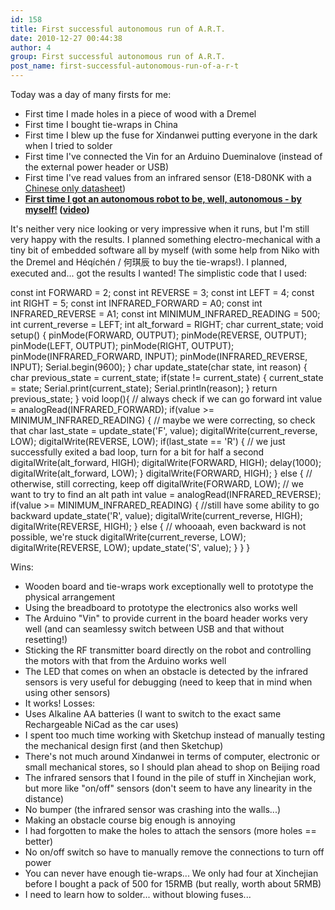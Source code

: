 ```yaml
---
id: 158
title: First successful autonomous run of A.R.T.
date: 2010-12-27 00:44:38
author: 4
group: First successful autonomous run of A.R.T.
post_name: first-successful-autonomous-run-of-a-r-t
---
```


Today was a day of many firsts for me:

* First time I made holes in a piece of wood with a Dremel
* First time I bought tie-wraps in China
* First time I blew up the fuse for Xindanwei putting everyone in the dark when I tried to solder
* First time I've connected the Vin for an Arduino Dueminalove (instead of the external power header or USB)
* First time I've read values from an infrared sensor (E18-D80NK with a [Chinese only datasheet](http://www.61mcu.com/upload/E18-D80NK-DATASHEET-0410.pdf))
* **[First time I got an autonomous robot to be, well, autonomous - by myself!](http://www.youtube.com/watch?v=Vtc--IvJSNY) ([video](http://www.youtube.com/watch?v=Vtc--IvJSNY))**

It's neither very nice looking or very impressive when it runs, but I'm still very happy with the results. I planned something electro-mechanical with a tiny bit of embedded software all by myself (with some help from Niko with the Dremel and Héqíchén / 何琪辰 to buy the tie-wraps!). I planned, executed and... got the results I wanted! The simplistic code that I used:

const int FORWARD =  2;
const int REVERSE =  3;
const int LEFT = 4;
const int RIGHT =  5;
const int INFRARED_FORWARD = A0;
const int INFRARED_REVERSE = A1;
const int MINIMUM_INFRARED_READING = 500;
int current_reverse = LEFT;
int alt_forward = RIGHT;
char current_state;
void setup() {
  pinMode(FORWARD, OUTPUT);
  pinMode(REVERSE, OUTPUT);
  pinMode(LEFT, OUTPUT);
  pinMode(RIGHT, OUTPUT);
  pinMode(INFRARED_FORWARD, INPUT);
  pinMode(INFRARED_REVERSE, INPUT);
  Serial.begin(9600);
}
char update_state(char state, int reason) {
  char previous_state = current_state;
  if(state != current_state) {
    current_state = state;
    Serial.print(current_state);
    Serial.println(reason);
  }
  return previous_state;
}
void loop(){
    // always check if we can go forward
    int value = analogRead(INFRARED_FORWARD);
    if(value >= MINIMUM_INFRARED_READING) {
        // maybe we were correcting, so check that
        char last_state = update_state('F', value);
        digitalWrite(current_reverse, LOW);
        digitalWrite(REVERSE, LOW);
        if(last_state == 'R') {
          // we just successfully exited a bad loop, turn for a bit for half a second
          digitalWrite(alt_forward, HIGH);
          digitalWrite(FORWARD, HIGH);
          delay(1000);
          digitalWrite(alt_forward, LOW);
        }
        digitalWrite(FORWARD, HIGH);
    } else {
      // otherwise, still correcting, keep off
      digitalWrite(FORWARD, LOW);
      // we want to try to find an alt path
      int value = analogRead(INFRARED_REVERSE);
      if(value >= MINIMUM_INFRARED_READING) {
        //still have some ability to go backward
        update_state('R', value);
        digitalWrite(current_reverse, HIGH);
        digitalWrite(REVERSE, HIGH);
      } else {
        // whooaah, even backward is not possible, we're stuck
        digitalWrite(current_reverse, LOW);
        digitalWrite(REVERSE, LOW);
        update_state('S', value);
      }
    }
}

Wins:
* Wooden board and tie-wraps work exceptionally well to prototype the physical arrangement
* Using the breadboard to prototype the electronics also works well
* The Arduino "Vin" to provide current in the board header works very well (and can seamlessy switch between USB and that without resetting!)
* Sticking the RF transmitter board directly on the robot and controlling the motors with that from the Arduino works well
* The LED that comes on when an obstacle is detected by the infrared sensors is very useful for debugging (need to keep that in mind when using other sensors)
* It works!
Losses:
* Uses Alkaline AA batteries (I want to switch to the exact same Rechargeable NiCad as the car uses)
* I spent too much time working with Sketchup instead of manually testing the mechanical design first (and then Sketchup)
* There's not much around Xindanwei in terms of computer, electronic or small mechanical stores, so I should plan ahead to shop on Beijing road
* The infrared sensors that I found in the pile of stuff in Xinchejian work, but more like "on/off" sensors (don't seem to have any linearity in the distance)
* No bumper (the infrared sensor was crashing into the walls...)
* Making an obstacle course big enough is annoying
* I had forgotten to make the holes to attach the sensors (more holes == better)
* No on/off switch so have to manually remove the connections to turn off power
* You can never have enough tie-wraps... We only had four at Xinchejian before I bought a pack of 500 for 15RMB (but really, worth about 5RMB)
* I need to learn how to solder... without blowing fuses...